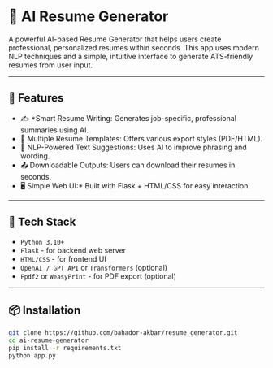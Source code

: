 # 🧠 AI Resume Generator

A powerful AI-based Resume Generator that helps users create professional, personalized resumes within seconds. This app uses modern NLP techniques and a simple, intuitive interface to generate ATS-friendly resumes from user input.

---

## 🚀 Features

- ✍️ *Smart Resume Writing: Generates job-specific, professional summaries using AI.
- 📝 Multiple Resume Templates: Offers various export styles (PDF/HTML).
- 🧠 NLP-Powered Text Suggestions: Uses AI to improve phrasing and wording.
- 📤 Downloadable Outputs: Users can download their resumes in seconds.
- 🖥️ Simple Web UI:* Built with Flask + HTML/CSS for easy interaction.

---

## 🧰 Tech Stack

- `Python 3.10+`
- `Flask` - for backend web server
- `HTML/CSS` - for frontend UI
- `OpenAI / GPT API` or `Transformers` (optional)
- `Fpdf2` or `WeasyPrint` - for PDF export (optional)

---

## 📦 Installation

```bash
git clone https://github.com/bahador-akbar/resume_generator.git
cd ai-resume-generator
pip install -r requirements.txt
python app.py
